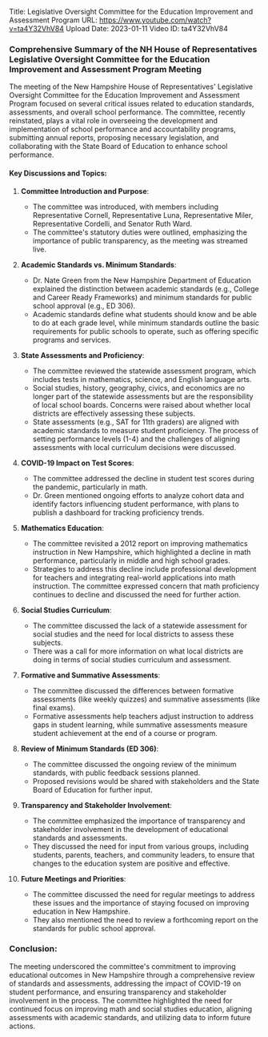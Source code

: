 Title: Legislative Oversight Committee for the Education Improvement and Assessment Program
URL: https://www.youtube.com/watch?v=ta4Y32VhV84
Upload Date: 2023-01-11
Video ID: ta4Y32VhV84

### Comprehensive Summary of the NH House of Representatives Legislative Oversight Committee for the Education Improvement and Assessment Program Meeting

The meeting of the New Hampshire House of Representatives' Legislative Oversight Committee for the Education Improvement and Assessment Program focused on several critical issues related to education standards, assessments, and overall school performance. The committee, recently reinstated, plays a vital role in overseeing the development and implementation of school performance and accountability programs, submitting annual reports, proposing necessary legislation, and collaborating with the State Board of Education to enhance school performance.

#### Key Discussions and Topics:

1. **Committee Introduction and Purpose**:
   - The committee was introduced, with members including Representative Cornell, Representative Luna, Representative Miler, Representative Cordelli, and Senator Ruth Ward.
   - The committee's statutory duties were outlined, emphasizing the importance of public transparency, as the meeting was streamed live.

2. **Academic Standards vs. Minimum Standards**:
   - Dr. Nate Green from the New Hampshire Department of Education explained the distinction between academic standards (e.g., College and Career Ready Frameworks) and minimum standards for public school approval (e.g., ED 306).
   - Academic standards define what students should know and be able to do at each grade level, while minimum standards outline the basic requirements for public schools to operate, such as offering specific programs and services.

3. **State Assessments and Proficiency**:
   - The committee reviewed the statewide assessment program, which includes tests in mathematics, science, and English language arts.
   - Social studies, history, geography, civics, and economics are no longer part of the statewide assessments but are the responsibility of local school boards. Concerns were raised about whether local districts are effectively assessing these subjects.
   - State assessments (e.g., SAT for 11th graders) are aligned with academic standards to measure student proficiency. The process of setting performance levels (1-4) and the challenges of aligning assessments with local curriculum decisions were discussed.

4. **COVID-19 Impact on Test Scores**:
   - The committee addressed the decline in student test scores during the pandemic, particularly in math.
   - Dr. Green mentioned ongoing efforts to analyze cohort data and identify factors influencing student performance, with plans to publish a dashboard for tracking proficiency trends.

5. **Mathematics Education**:
   - The committee revisited a 2012 report on improving mathematics instruction in New Hampshire, which highlighted a decline in math performance, particularly in middle and high school grades.
   - Strategies to address this decline include professional development for teachers and integrating real-world applications into math instruction. The committee expressed concern that math proficiency continues to decline and discussed the need for further action.

6. **Social Studies Curriculum**:
   - The committee discussed the lack of a statewide assessment for social studies and the need for local districts to assess these subjects.
   - There was a call for more information on what local districts are doing in terms of social studies curriculum and assessment.

7. **Formative and Summative Assessments**:
   - The committee discussed the differences between formative assessments (like weekly quizzes) and summative assessments (like final exams).
   - Formative assessments help teachers adjust instruction to address gaps in student learning, while summative assessments measure student achievement at the end of a course or program.

8. **Review of Minimum Standards (ED 306)**:
   - The committee discussed the ongoing review of the minimum standards, with public feedback sessions planned.
   - Proposed revisions would be shared with stakeholders and the State Board of Education for further input.

9. **Transparency and Stakeholder Involvement**:
   - The committee emphasized the importance of transparency and stakeholder involvement in the development of educational standards and assessments.
   - They discussed the need for input from various groups, including students, parents, teachers, and community leaders, to ensure that changes to the education system are positive and effective.

10. **Future Meetings and Priorities**:
    - The committee discussed the need for regular meetings to address these issues and the importance of staying focused on improving education in New Hampshire.
    - They also mentioned the need to review a forthcoming report on the standards for public school approval.

### Conclusion:
The meeting underscored the committee's commitment to improving educational outcomes in New Hampshire through a comprehensive review of standards and assessments, addressing the impact of COVID-19 on student performance, and ensuring transparency and stakeholder involvement in the process. The committee highlighted the need for continued focus on improving math and social studies education, aligning assessments with academic standards, and utilizing data to inform future actions.
